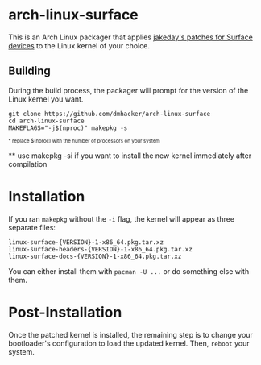# arch-linux-surface

This is an Arch Linux packager that applies 
[jakeday's patches for Surface devices](https://github.com/jakeday/linux-surface) 
to the Linux kernel of your choice. 

## Building 

During the build process, the packager will prompt for the version of the Linux kernel you want. 
```
git clone https://github.com/dmhacker/arch-linux-surface
cd arch-linux-surface
MAKEFLAGS="-j$(nproc)" makepkg -s
```
<sup><sub>
\* replace $(nproc) with the number of processors on your system

\*\* use makepkg -si if you want to install the new kernel immediately after compilation
</sub></sup>

# Installation

If you ran `makepkg` without the `-i` flag, the kernel will appear as three separate files:
```
linux-surface-{VERSION}-1-x86_64.pkg.tar.xz
linux-surface-headers-{VERSION}-1-x86_64.pkg.tar.xz
linux-surface-docs-{VERSION}-1-x86_64.pkg.tar.xz
```
You can either install them with `pacman -U ...` or do something else with them.

# Post-Installation

Once the patched kernel is installed, the remaining step is to change your bootloader's 
configuration to load the updated kernel. Then, `reboot` your system.
